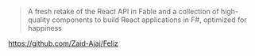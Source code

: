> A fresh retake of the React API in Fable and a collection of high-quality components to build React applications in F#, optimized for happiness

https://github.com/Zaid-Ajaj/Feliz

